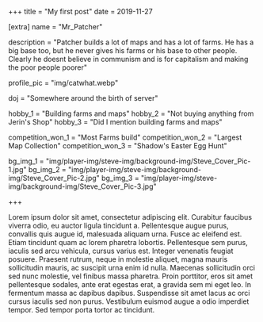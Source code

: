 +++
title = "My first post"
date = 2019-11-27

[extra]
name = "Mr_Patcher"

description = "Patcher builds a lot of maps and has a lot of farms. He has a big base too, but he never gives his farms or his base to other people. Clearly he doesnt believe in communism and is for capitalism and making the poor people poorer"

profile_pic = "img/catwhat.webp"

doj = "Somewhere around the birth of server"

hobby_1 = "Building farms and maps"
hobby_2 = "Not buying anything from Jerin's Shop"
hobby_3 = "Did I mention building farms and maps"

competition_won_1 = "Most Farms build"
competition_won_2 = "Largest Map Collection"
competition_won_3 = "Shadow's Easter Egg Hunt"

bg_img_1 = "img/player-img/steve-img/background-img/Steve_Cover_Pic-1.jpg"
bg_img_2 = "img/player-img/steve-img/background-img/Steve_Cover_Pic-2.jpg"
bg_img_3 = "img/player-img/steve-img/background-img/Steve_Cover_Pic-3.jpg"

+++

Lorem ipsum dolor sit amet, consectetur adipiscing elit. Curabitur faucibus viverra odio, eu auctor ligula tincidunt a. Pellentesque augue purus, convallis quis augue id, malesuada aliquam urna. Fusce ac eleifend est. Etiam tincidunt quam ac lorem pharetra lobortis. Pellentesque sem purus, iaculis sed arcu vehicula, cursus varius est. Integer venenatis feugiat posuere. Praesent rutrum, neque in molestie aliquet, magna mauris sollicitudin mauris, ac suscipit urna enim id nulla. Maecenas sollicitudin orci sed nunc molestie, vel finibus massa pharetra. Proin porttitor, eros sit amet pellentesque sodales, ante erat egestas erat, a gravida sem mi eget leo. In fermentum massa ac dapibus dapibus. Suspendisse sit amet lacus ac orci cursus iaculis sed non purus. Vestibulum euismod augue a odio imperdiet tempor. Sed tempor porta tortor ac tincidunt.
